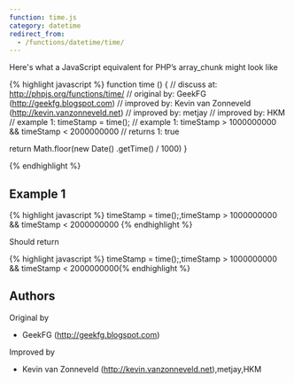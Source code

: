 ```yaml
---
function: time.js
category: datetime
redirect_from:
  - /functions/datetime/time/
---
```


<!-- WARNING! This file is auto generated by `npm run web:inject`, do not edit by hand -->

Here's what a JavaScript equivalent for PHP’s array_chunk might look like

{% highlight javascript %}
function time () {
  //  discuss at: http://phpjs.org/functions/time/
  // original by: GeekFG (http://geekfg.blogspot.com)
  // improved by: Kevin van Zonneveld (http://kevin.vanzonneveld.net)
  // improved by: metjay
  // improved by: HKM
  //   example 1: timeStamp = time();
  //   example 1: timeStamp > 1000000000 && timeStamp < 2000000000
  //   returns 1: true

  return Math.floor(new Date()
    .getTime() / 1000)
}

{% endhighlight %}

## Example 1

{% highlight javascript %}
timeStamp = time();,timeStamp > 1000000000 && timeStamp < 2000000000
{% endhighlight %}

Should return

{% highlight javascript %}
timeStamp = time();,timeStamp > 1000000000 && timeStamp < 2000000000{% endhighlight %}


## Authors


Original by

- GeekFG (http://geekfg.blogspot.com)


Improved by

- Kevin van Zonneveld (http://kevin.vanzonneveld.net),metjay,HKM

